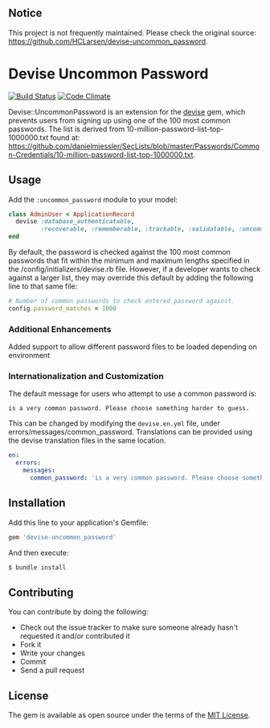 ## Notice

This project is not frequently maintained. Please check the original source: https://github.com/HCLarsen/devise-uncommon_password.

# Devise Uncommon Password

[![Build Status](https://travis-ci.org/HCLarsen/devise-uncommon_password.svg?branch=master)](https://travis-ci.org/HCLarsen/devise-uncommon_password)
[![Code Climate](https://codeclimate.com/github/HCLarsen/devise-uncommon_password.svg)](https://codeclimate.com/github/HCLarsen/devise-uncommon_password)

Devise::UncommonPassword is an extension for the [devise](https://github.com/heartcombo/devise) gem, which prevents users from signing up using one of the 100 most common passwords. The list is derived from 10-million-password-list-top-1000000.txt found at: https://github.com/danielmiessler/SecLists/blob/master/Passwords/Common-Credentials/10-million-password-list-top-1000000.txt.

## Usage

Add the `:uncommon_password` module to your model:

```ruby
class AdminUser < ApplicationRecord
  devise :database_authenticatable,
         :recoverable, :rememberable, :trackable, :validatable, :uncommon_password
end
```

By default, the password is checked against the 100 most common passwords that fit within the minimum and maximum lengths specified in the /config/initializers/devise.rb file. However, if a developer wants to check against a larger list, they may override this default by adding the following line to that same file:

```ruby
# Number of common passwords to check entered password against.
config.password_matches = 1000
```

### Additional Enhancements

Added support to allow different password files to be loaded depending on environment


### Internationalization and Customization

The default message for users who attempt to use a common password is:

```
is a very common password. Please choose something harder to guess.
```

This can be changed by modifying the `devise.en.yml` file, under errors/messages/common_password. Translations can be provided using the devise translation files in the same location.

```yml
en:
  errors:
    messages:
      common_password: 'is a very common password. Please choose something harder to guess.'
```

## Installation
Add this line to your application's Gemfile:

```ruby
gem 'devise-uncommon_password'
```

And then execute:
```bash
$ bundle install
```

## Contributing

You can contribute by doing the following:

* Check out the issue tracker to make sure someone already hasn't requested it and/or contributed it
* Fork it
* Write your changes
* Commit
* Send a pull request

## License
The gem is available as open source under the terms of the [MIT License](http://opensource.org/licenses/MIT).
